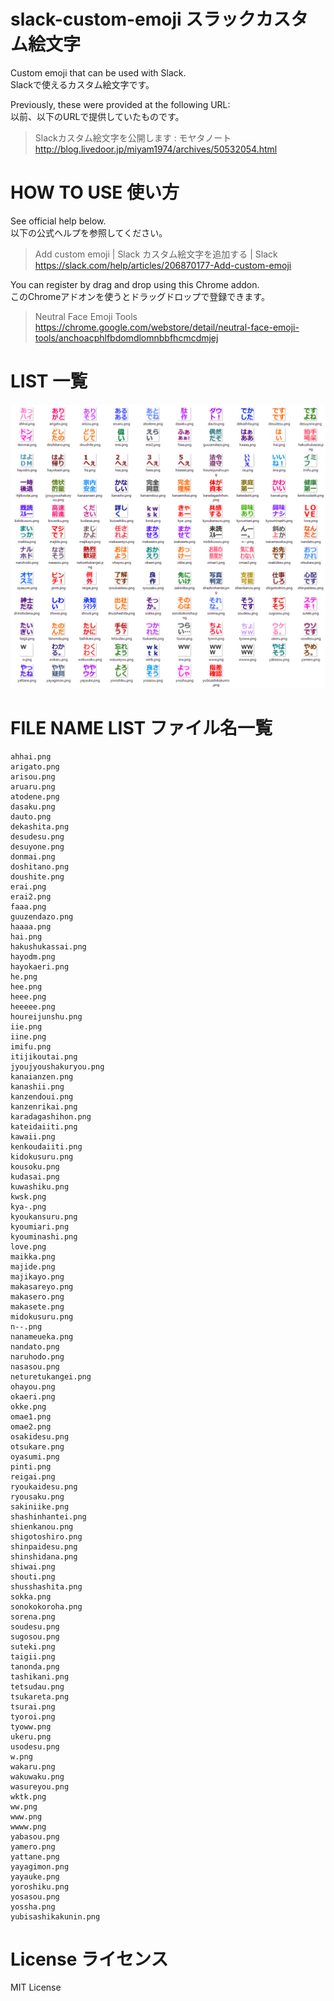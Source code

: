 # slack-custom-emoji スラックカスタム絵文字
Custom emoji that can be used with Slack.  
Slackで使えるカスタム絵文字です。  

Previously, these were provided at the following URL:  
以前、以下のURLで提供していたものです。  

> Slackカスタム絵文字を公開します : モヤタノート  
> http://blog.livedoor.jp/miyam1974/archives/50532054.html

# HOW TO USE 使い方
See official help below.  
以下の公式ヘルプを参照してください。  

> Add custom emoji | Slack
> カスタム絵文字を追加する | Slack
> https://slack.com/help/articles/206870177-Add-custom-emoji

You can register by drag and drop using this Chrome addon.  
このChromeアドオンを使うとドラッグドロップで登録できます。  

> Neutral Face Emoji Tools
> https://chrome.google.com/webstore/detail/neutral-face-emoji-tools/anchoacphlfbdomdlomnbbfhcmcdmjej

# LIST 一覧
![LIST](https://github.com/miyam1974/slack-custom-emoji/blob/master/slack_emoji_list.png)

# FILE NAME LIST ファイル名一覧
    ahhai.png
    arigato.png
    arisou.png
    aruaru.png
    atodene.png
    dasaku.png
    dauto.png
    dekashita.png
    desudesu.png
    desuyone.png
    donmai.png
    doshitano.png
    doushite.png
    erai.png
    erai2.png
    faaa.png
    guuzendazo.png
    haaaa.png
    hai.png
    hakushukassai.png
    hayodm.png
    hayokaeri.png
    he.png
    hee.png
    heee.png
    heeeee.png
    houreijunshu.png
    iie.png
    iine.png
    imifu.png
    itijikoutai.png
    jyoujyoushakuryou.png
    kanaianzen.png
    kanashii.png
    kanzendoui.png
    kanzenrikai.png
    karadagashihon.png
    kateidaiiti.png
    kawaii.png
    kenkoudaiiti.png
    kidokusuru.png
    kousoku.png
    kudasai.png
    kuwashiku.png
    kwsk.png
    kya-.png
    kyoukansuru.png
    kyoumiari.png
    kyouminashi.png
    love.png
    maikka.png
    majide.png
    majikayo.png
    makasareyo.png
    makasero.png
    makasete.png
    midokusuru.png
    n--.png
    nanameueka.png
    nandato.png
    naruhodo.png
    nasasou.png
    neturetukangei.png
    ohayou.png
    okaeri.png
    okke.png
    omae1.png
    omae2.png
    osakidesu.png
    otsukare.png
    oyasumi.png
    pinti.png
    reigai.png
    ryoukaidesu.png
    ryousaku.png
    sakiniike.png
    shashinhantei.png
    shienkanou.png
    shigotoshiro.png
    shinpaidesu.png
    shinshidana.png
    shiwai.png
    shouti.png
    shusshashita.png
    sokka.png
    sonokokoroha.png
    sorena.png
    soudesu.png
    sugosou.png
    suteki.png
    taigii.png
    tanonda.png
    tashikani.png
    tetsudau.png
    tsukareta.png
    tsurai.png
    tyoroi.png
    tyoww.png
    ukeru.png
    usodesu.png
    w.png
    wakaru.png
    wakuwaku.png
    wasureyou.png
    wktk.png
    ww.png
    www.png
    wwww.png
    yabasou.png
    yamero.png
    yattane.png
    yayagimon.png
    yayauke.png
    yoroshiku.png
    yosasou.png
    yossha.png
    yubisashikakunin.png

# License ライセンス
MIT License
